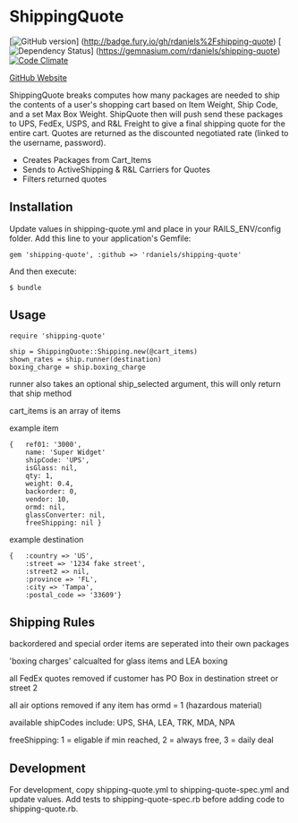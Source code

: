 # ShippingQuote

[![GitHub version](https://badge.fury.io/gh/rdaniels%2Fshipping-quote.png)] (http://badge.fury.io/gh/rdaniels%2Fshipping-quote)
[![Dependency Status](https://gemnasium.com/rdaniels/shipping-quote.png)] (https://gemnasium.com/rdaniels/shipping-quote)
[![Code Climate](https://codeclimate.com/repos/52b43de1f3ea0062e702eb2a/badges/bf8295c990fc324c25b1/gpa.png)](https://codeclimate.com/repos/52b43de1f3ea0062e702eb2a/feed)

[GitHub Website](http://rdaniels.github.io/shipping-quote)

ShippingQuote breaks computes how many packages are needed to ship the contents of a user's shopping cart based on Item
Weight, Ship Code, and a set Max Box Weight. ShipQuote then will push send these packages to UPS, FedEx, USPS, and R&L
Freight to give a final shipping quote for the entire cart. Quotes are returned as the discounted negotiated rate
(linked to the username, password).

* Creates Packages from Cart_Items
* Sends to ActiveShipping & R&L Carriers for Quotes
* Filters returned quotes


## Installation

Update values in shipping-quote.yml and place in your RAILS_ENV/config folder.
Add this line to your application's Gemfile:

    gem 'shipping-quote', :github => 'rdaniels/shipping-quote'

And then execute:

    $ bundle


## Usage
    require 'shipping-quote'

    ship = ShippingQuote::Shipping.new(@cart_items)
    shown_rates = ship.runner(destination)
    boxing_charge = ship.boxing_charge


runner also takes an optional ship_selected argument, this will only return that ship method

cart_items is an array of items

example item

    {   ref01: '3000',
        name: 'Super Widget'
        shipCode: 'UPS',
        isGlass: nil,
        qty: 1,
        weight: 0.4,
        backorder: 0,
        vendor: 10,
        ormd: nil,
        glassConverter: nil,
        freeShipping: nil }

example destination

    {   :country => 'US',
        :street => '1234 fake street',
        :street2 => nil,
        :province => 'FL',
        :city => 'Tampa',
        :postal_code => '33609'}


## Shipping Rules

backordered and special order items are seperated into their own packages

'boxing charges' calcualted for glass items and LEA boxing

all FedEx quotes removed if customer has PO Box in destination street or street 2

all air options removed if any item has ormd = 1 (hazardous material)

available shipCodes include: UPS, SHA, LEA, TRK, MDA, NPA

freeShipping: 1 = eligable if min reached, 2 = always free, 3 = daily deal




## Development

For development, copy shipping-quote.yml to shipping-quote-spec.yml and update values. Add tests to
shipping-quote-spec.rb before adding code to shipping-quote.rb.




